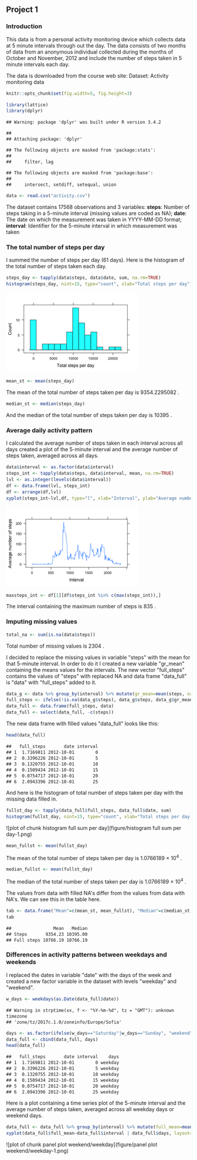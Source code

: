 ## Project 1

### Introduction

This data is from a personal activity monitoring device which collects data at 5 minute intervals through out the day. The data consists of two months of data from an anonymous individual collected during the months of October and November, 2012 and include the number of steps taken in 5 minute intervals each day.

The data is downloaded from the course web site:
Dataset: Activity monitoring data


```r
knitr::opts_chunk$set(fig.width=5, fig.height=3) 
```


```r
library(lattice)
library(dplyr)
```

```
## Warning: package 'dplyr' was built under R version 3.4.2
```

```
## 
## Attaching package: 'dplyr'
```

```
## The following objects are masked from 'package:stats':
## 
##     filter, lag
```

```
## The following objects are masked from 'package:base':
## 
##     intersect, setdiff, setequal, union
```


```r
data <- read.csv("activity.csv")
```
The dataset contains 17568 observations and 3 variables:
        **steps**: Number of steps taking in a 5-minute interval (missing values are coded as NA);
        **date**: The date on which the measurement was taken in YYYY-MM-DD format;
        **interval**: Identifier for the 5-minute interval in which measurement was taken

### The total number of steps per day

I summed the number of steps per day (61 days). Here is the histogram of the total number of steps taken each day.

```r
steps_day <- tapply(data$steps, data$date, sum, na.rm=TRUE)
histogram(steps_day, nint=15, type="count", xlab="Total steps per day")
```

![plot of chunk sum steps per day](figure/sum.png)


```r
mean_st <- mean(steps_day)
```

The mean of the total number of steps taken per day is 9354.2295082 .


```r
median_st <- median(steps_day)
```

And the median of the total number of steps taken per day is 10395 .

### Average daily activity pattern

I calculated the average number of steps taken in each interval across all days created a plot of the 5-minute interval and the average number of steps taken, averaged across all days.


```r
data$interval <- as.factor(data$interval)
steps_int <- tapply(data$steps, data$interval, mean, na.rm=TRUE)
lvl <- as.integer(levels(data$interval))
df <- data.frame(lvl, steps_int)
df <- arrange(df,lvl)
xyplot(steps_int~lvl,df, type="l", xlab="Interval", ylab="Average number of steps")
```

![plot of chunk unnamed-chunk-2](figure/unnamed-chunk-2-1.png)


```r
maxsteps_int <- df[1][df$steps_int %in% c(max(steps_int)),]
```

The interval containing the maximum number of steps is 835 .

### Imputing missing values


```r
total_na <- sum(is.na(data$steps))
```

Total number of missing values is 2304 .

I decided to replace the missing values in variable "steps" with the mean for that 5-minute interval. In order to do it I created a new variable "gr_mean" containing the means values for the intervals. The new vector "full_steps" contains the values of "steps" with replaced NA and data frame "data_full" is "data" with "full_steps" added to it.


```r
data_g <- data %>% group_by(interval) %>% mutate(gr_mean=mean(steps, na.rm=TRUE))
full_steps <- ifelse(!is.na(data_g$steps), data_g$steps, data_g$gr_mean)
data_full <- data.frame(full_steps, data)
data_full <- select(data_full, -c(steps))
```

The new data frame with filled values "data_full" looks like this:


```r
head(data_full)
```

```
##   full_steps       date interval
## 1  1.7169811 2012-10-01        0
## 2  0.3396226 2012-10-01        5
## 3  0.1320755 2012-10-01       10
## 4  0.1509434 2012-10-01       15
## 5  0.0754717 2012-10-01       20
## 6  2.0943396 2012-10-01       25
```

And here is the histogram of total number of steps taken per day with the missing data filled in.


```r
fullst_day <- tapply(data_full$full_steps, data_full$date, sum)
histogram(fullst_day, nint=15, type="count", xlab="Total steps per day with filled NA")
```

![plot of chunk histogram full sum per day](figure/histogram full sum per day-1.png)


```r
mean_fullst <- mean(fullst_day)
```

The mean of the total number of steps taken per day is 1.0766189 &times; 10<sup>4</sup> .


```r
median_fullst <- mean(fullst_day)
```

The median of the total number of steps taken per day is 1.0766189 &times; 10<sup>4</sup> .

The values from data with filled NA's differ from the values from data with NA's. We can see this in the table here.


```r
tab <- data.frame("Mean"=c(mean_st, mean_fullst), "Median"=c(median_st, median_fullst), row.names = c("Steps", "Full steps") )
tab
```

```
##                Mean   Median
## Steps       9354.23 10395.00
## Full steps 10766.19 10766.19
```

### Differences in activity patterns between weekdays and weekends

I replaced the dates in variable "date" with the days of the week and created a new factor variable in the dataset with levels "weekday" and "weekend".


```r
w_days <- weekdays(as.Date(data_full$date))
```

```
## Warning in strptime(xx, f <- "%Y-%m-%d", tz = "GMT"): unknown timezone
## 'zone/tz/2017c.1.0/zoneinfo/Europe/Sofia'
```

```r
days <- as.factor(ifelse(w_days=="Saturday"|w_days=="Sunday", "weekend", "weekday"))
data_full <- cbind(data_full, days)
head(data_full)
```

```
##   full_steps       date interval    days
## 1  1.7169811 2012-10-01        0 weekday
## 2  0.3396226 2012-10-01        5 weekday
## 3  0.1320755 2012-10-01       10 weekday
## 4  0.1509434 2012-10-01       15 weekday
## 5  0.0754717 2012-10-01       20 weekday
## 6  2.0943396 2012-10-01       25 weekday
```

Here is a plot containing a time series plot of the 5-minute interval and the average number of steps taken, averaged across all weekday days or weekend days. 


```r
data_full <- data_full %>% group_by(interval) %>% mutate(full_mean=mean(full_steps))
xyplot(data_full$full_mean~data_full$interval | data_full$days, layout=c(1,2), type="l", xlab="Interval", ylab="Number of steps")
```

![plot of chunk panel plot weekend/weekday](figure/panel plot weekend/weekday-1.png)

